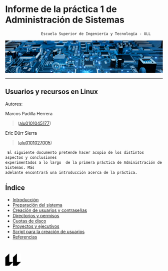 
# Informe de la práctica 1 de Administración de Sistemas
                    Escuela Superior de Ingeniería y Tecnología - ULL  

![portada](banner_portada.jpeg)
___

## __Usuarios y recursos en Linux__

                             
Autores:    

Marcos Padilla Herrera 
>(<a href="mailto:alu0101045177@ull.edu.es">alu0101045177</a>)    

Eric Dürr Sierra 
>(<a href="mailto:alu0101027005@ull.edu.es">alu0101027005</a>)            


     El siguiente documento pretende hacer acopio de los distintos aspectos y conclusiones 
    experimentados a lo largo  de la primera práctica de Administración de Sistemas. Más 
    adelante encontrará una introducción acerca de la práctica.

## Índice
- [Introducción](INTROD.md "introducción al documento, sus objetivos y contexto")
- [Preparación del sistema](PREPARACION.md "Explicación de la preparación del servidor y el cliente")
- [Creación de usuarios y contraseñas](USUARIOS.md "detalles sobre la creación de usuarios")
- [Directorios y permisos](DIRECTORIOS.md "Proceso y aspectos sobre los directorios de los usuarios")
- [Cuotas de disco](CUOTAS.md "Explicaicón sobre las cuotas de los usuarios")
- [Proyectos y ejecutivos](PROYECTOS.md "Explicación de los aspectos relativos a los proyectos")
- [Script para la creación de usuarios](SCRIPT.md "Desarrollo de un script que agiliza tareas")
- [Referencias](REFERENCIAS.md "Documento con enlaces a referencias empleadas en el proceso de la práctica")

<br>

![logo](icono-ull-negro.png)